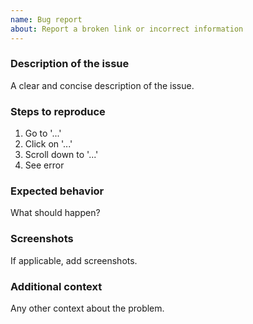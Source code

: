 ```yaml
---
name: Bug report
about: Report a broken link or incorrect information
---
```


### Description of the issue

A clear and concise description of the issue.

### Steps to reproduce

1. Go to '...'
2. Click on '...'
3. Scroll down to '...'
4. See error

### Expected behavior

What should happen?

### Screenshots

If applicable, add screenshots.

### Additional context

Any other context about the problem.
